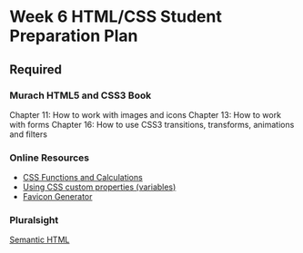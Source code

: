 # Week 6 HTML/CSS Student Preparation Plan

## Required
### Murach HTML5 and CSS3 Book

Chapter 11: How to work with images and icons
Chapter 13: How to work with forms
Chapter 16: How to use CSS3 transitions, transforms, animations and filters

### Online Resources
- [CSS Functions and Calculations](https://css-tricks.com/complete-guide-to-css-functions/)
- [Using CSS custom properties (variables)](https://developer.mozilla.org/en-US/docs/Web/CSS/Using_CSS_custom_properties)
- [Favicon Generator](https://realfavicongenerator.net/)


### Pluralsight
[Semantic HTML](https://app.pluralsight.com/library/courses/semantic-html/table-of-contents)

